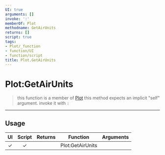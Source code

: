 ```yaml
---
UI: true
arguments: []
invoke: ':'
memberOf: Plot
methodname: GetAirUnits
returns: []
script: true
tags:
- Plot/_function
- function/UI
- function/script
title: Plot.GetAirUnits
---
```

# Plot:GetAirUnits
> this function is a member of [Plot](civ-6/lua/Plot.md)
> this method expects an implicit "self" argument. invoke it with `:`
-----
## Usage
|  UI | Script | Returns | Function | Arguments |
|:---:|:------:|-------:|:--------:|:---------|
|✓|✓||Plot:GetAirUnits||
